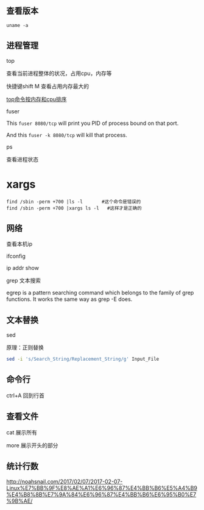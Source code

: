 ## 查看版本

```
uname -a
```



## 进程管理

top 

查看当前进程整体的状况，占用cpu，内存等

快捷键shift M 查看占用内存最大的

[top命令按内存和cpu排序](https://blog.csdn.net/daiyudong2020/article/details/52760846)













fuser

This `fuser 8080/tcp` will print you PID of process bound on that port.

And this `fuser -k 8080/tcp` will kill that process.



ps

查看进程状态





# xargs

```shell
find /sbin -perm +700 |ls -l       #这个命令是错误的
find /sbin -perm +700 |xargs ls -l   #这样才是正确的
```





## 网络

查看本机ip



ifconfig 

ip addr show



grep 文本搜索

egrep is a pattern searching command which belongs to the family of grep functions. It works the same way as grep -E does.





## 文本替换

sed

原理：正则替换

```sh
sed -i 's/Search_String/Replacement_String/g' Input_File
```



## 命令行

ctrl+A 回到行首





## 查看文件

cat 展示所有

more 展示开头的部分





## 统计行数

http://noahsnail.com/2017/02/07/2017-02-07-Linux%E7%BB%9F%E8%AE%A1%E6%96%87%E4%BB%B6%E5%A4%B9%E4%B8%8B%E7%9A%84%E6%96%87%E4%BB%B6%E6%95%B0%E7%9B%AE/